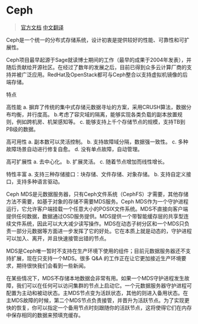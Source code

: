 # Ceph

>[官方文档](http://docs.ceph.com)
>[中文翻译](http://docs.ceph.org.cn)

Ceph是一个统一的分布式存储系统，设计初衷是提供较好的性能、可靠性和可扩展性。

Ceph项目最早起源于Sage就读博士期间的工作（最早的成果于2004年发表），并随后贡献给开源社区。在经过了数年的发展之后，目前已得到众多云计算厂商的支持并被广泛应用。RedHat及OpenStack都可与Ceph整合以支持虚拟机镜像的后端存储。

特点

高性能
a. 摒弃了传统的集中式存储元数据寻址的方案，采用CRUSH算法，数据分布均衡，并行度高。
b.考虑了容灾域的隔离，能够实现各类负载的副本放置规则，例如跨机房、机架感知等。
c. 能够支持上千个存储节点的规模，支持TB到PB级的数据。

高可用性
a. 副本数可以灵活控制。
b. 支持故障域分隔，数据强一致性。
c. 多种故障场景自动进行修复自愈。
d. 没有单点故障，自动管理。

高可扩展性
a. 去中心化。
b. 扩展灵活。
c. 随着节点增加而线性增长。

特性丰富
a. 支持三种存储接口：块存储、文件存储、对象存储。
b. 支持自定义接口，支持多种语言驱动。



Ceph MDS是元数据服务器，只有Ceph文件系统（CephFS）才需要，其他存储方法不需要，如基于对象的存储不需要MDS服务。Ceph MDS作为一个守护进程运行，它允许客户端挂载一个任意大小的POSIX文件系统。MDS不直接向客户端提供任何数据，数据通过OSD服务提供。MDS提供一个带智能缓存层的共享型连续文件系统，因此可以大大减少读写操作。MDS在动态子树分区和一个MDS只负责一部分元数据等方面进一步发挥了它的好处。它在本质上就是动态的，守护进程可以加入、离开，并且快速接管出错的节点。

MDS是Ceph唯一暂时不支持在生产环境下使用的组件；目前元数据服务器还不支持扩展，现在只支持一个MDS。很多 Q&A 的工作正在让它更加接近生产环境要求，期待很快我们会看到一些新闻。

在某些情况下，MDS不存储本地数据会非常有用。如果一个MDS守护进程发生故障，我们可以在任何可以访问集群的节点上启动它。一个元数据服务器守护进程可配置为主动和被动状态。主MDS节点变为活跃状态，其他的则进入备用状态。在主MDS故障的时候，第二个MDS节点负责接管，并晋升为活跃节点。为了实现更快的恢复，你可以指定一个备用节点时刻跟随你的活跃节点，这将使得它们在内存中保存相同的数据来预填充缓存。